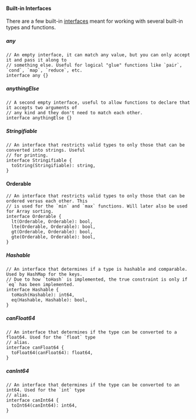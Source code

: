 #### Built-in Interfaces

There are a few built-in [interfaces](../interfaces.md) meant for working with several built-in types and functions.

##### any

```alan
// An empty interface, it can match any value, but you can only accept it and pass it along to
// something else. Useful for logical "glue" functions like `pair`, `cond`, `map`, `reduce`, etc.
interface any {}
```

##### anythingElse

```alan
// A second empty interface, useful to allow functions to declare that it accepts two arguments of
// any kind and they don't need to match each other.
interface anythingElse {}
```

##### Stringifiable

```alan
// An interface that restricts valid types to only those that can be converted into strings. Useful
// for printing.
interface Stringifiable {
  toString(Stringifiable): string,
}
```

#### Orderable
```alan
// An interface that restricts valid types to only those that can be ordered versus each other. This
// is used for the `min` and `max` functions. Will later also be used for Array sorting.
interface Orderable {
  lt(Orderable, Orderable): bool,
  lte(Orderable, Orderable): bool,
  gt(Orderable, Orderable): bool,
  gte(Orderable, Orderable): bool,
}
```

##### Hashable

```alan
// An interface that determines if a type is hashable and comparable. Used by HashMap for the keys.
// Due to how `toHash` is implemented, the true constraint is only if `eq` has been implemented.
interface Hashable {
  toHash(Hashable): int64,
  eq(Hashable, Hashable): bool,
}
```

##### canFloat64

```alan
// An interface that determines if the type can be converted to a float64. Used for the `float` type
// alias.
interface canFloat64 {
  toFloat64(canFloat64): float64,
}
```

##### canInt64

```alan
// An interface that determines if the type can be converted to an int64. Used for the `int` type
// alias.
interface canInt64 {
  toInt64(canInt64): int64,
}